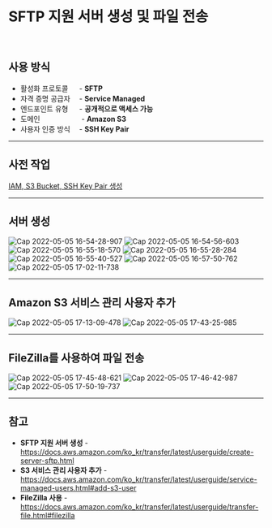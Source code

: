 # SFTP 지원 서버 생성 및 파일 전송

<br/>

## 사용 방식
- 활성화 프로토콜 　 - **SFTP**  
- 자격 증명 공급자 　- **Service Managed**  
- 엔드포인트 유형 　 - **공개적으로 액세스 가능**  
- 도메인 　　　 　　 - **Amazon S3**  
- 사용자 인증 방식　 - **SSH Key Pair**  

<hr>

## 사전 작업
[IAM, S3 Bucket, SSH Key Pair 생성](https://github.com/kva231/AWS-Tech-Note/blob/master/Migration%20%26%20Transfer/AWS%20Transfer%20Family/%EC%82%AC%EC%A0%84%20%EC%9E%91%EC%97%85.md)

<hr>

## 서버 생성
![Cap 2022-05-05 16-54-28-907](https://user-images.githubusercontent.com/46125158/166897871-2f555767-1f7f-4102-a00c-7ab3327d3f74.png)
![Cap 2022-05-05 16-54-56-603](https://user-images.githubusercontent.com/46125158/166897875-f4686e70-802e-46a4-94f2-53f89360fdf4.png)
![Cap 2022-05-05 16-55-18-570](https://user-images.githubusercontent.com/46125158/166897876-bbe5cf51-ecc1-4dab-99f1-7b56a293d8a0.png)
![Cap 2022-05-05 16-55-28-284](https://user-images.githubusercontent.com/46125158/166897878-f74960ed-288e-4bf5-8214-ee207181e4d7.png)
![Cap 2022-05-05 16-55-40-527](https://user-images.githubusercontent.com/46125158/166897879-b2a4e517-793f-43c6-837e-75029a893050.png)
![Cap 2022-05-05 16-57-50-762](https://user-images.githubusercontent.com/46125158/166897881-5278d851-d7f4-4a6f-9105-9da34153e623.png)
![Cap 2022-05-05 17-02-11-738](https://user-images.githubusercontent.com/46125158/166897882-2faa1425-3ef1-43fa-a425-2e51736c614f.png)

<hr>

## Amazon S3 서비스 관리 사용자 추가
![Cap 2022-05-05 17-13-09-478](https://user-images.githubusercontent.com/46125158/166905417-6b840b42-9306-4a8e-b824-27eb8f4850a0.png)
![Cap 2022-05-05 17-43-25-985](https://user-images.githubusercontent.com/46125158/166905424-c4812b27-cbaa-4134-a6be-e1e227286059.png)

<hr>

## FileZilla를 사용하여 파일 전송
![Cap 2022-05-05 17-45-48-621](https://user-images.githubusercontent.com/46125158/166904124-5db8da09-7ff2-45d6-97f2-3528fd4f4a8d.png)
![Cap 2022-05-05 17-46-42-987](https://user-images.githubusercontent.com/46125158/166904132-94948153-3114-43b2-8372-cd59bac7b58d.png)
![Cap 2022-05-05 17-50-19-737](https://user-images.githubusercontent.com/46125158/166904138-c7e71686-97d3-455f-89c0-2daf3a8ee2d4.png)

<hr>

## 참고
- **SFTP 지원 서버 생성** - https://docs.aws.amazon.com/ko_kr/transfer/latest/userguide/create-server-sftp.html
- **S3 서비스 관리 사용자 추가** - https://docs.aws.amazon.com/ko_kr/transfer/latest/userguide/service-managed-users.html#add-s3-user
- **FileZilla 사용** - https://docs.aws.amazon.com/ko_kr/transfer/latest/userguide/transfer-file.html#filezilla
